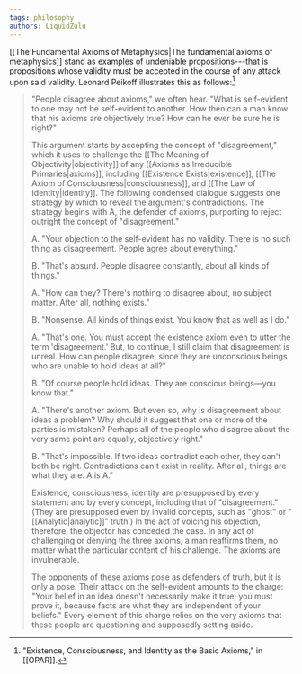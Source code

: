 ```yaml
---
tags: philosophy
authors: LiquidZulu
---
```


[[The Fundamental Axioms of Metaphysics|The fundamental axioms of metaphysics]] stand as examples of undeniable propositions---that is propositions whose validity must be accepted in the course of any attack upon said validity. Leonard Peikoff illustrates this as follows:[^1]

>"People disagree about axioms," we often hear. "What is self-evident to one may not be self-evident to another. How then can a man know that his axioms are objectively true? How can he ever be sure he is right?" 
>
>This argument starts by accepting the concept of "disagreement," which it uses to challenge the [[The Meaning of Objectivity|objectivity]] of any [[Axioms as Irreducible Primaries|axioms]], including [[Existence Exists|existence]], [[The Axiom of Consciousness|consciousness]], and [[The Law of Identity|identity]]. The following condensed dialogue suggests one strategy by which to reveal the argument's contradictions. The strategy begins with A, the defender of axioms, purporting to reject outright the concept of "disagreement."
>
>A. "Your objection to the self-evident has no validity. There is no such thing as disagreement. People agree about everything."
>
>B. "That's absurd. People disagree constantly, about all kinds of things."
>
>A. "How can they? There's nothing to disagree about, no subject matter. After all, nothing exists."
> 
>B. "Nonsense. All kinds of things exist. You know that as well as I do."
>
>A. "That's one. You must accept the existence axiom even to utter the term 'disagreement.' But, to continue, I still claim that disagreement is unreal. How can people disagree, since they are unconscious beings who are unable to hold ideas at all?"
>
>B. "Of course people hold ideas. They are conscious beings—you know that."
>
>A. "There's another axiom. But even so, why is disagreement about ideas a problem? Why should it suggest that one or more of the parties is mistaken? Perhaps all of the people who disagree about the very same point are equally, objectively right."
>
>B. "That's impossible. If two ideas contradict each other, they can't both be right. Contradictions can't exist in reality. After all, things are what they are. A is A."
>
>Existence, consciousness, identity are presupposed by every statement and by every concept, including that of "disagreement." (They are presupposed even by invalid concepts, such as "ghost" or "[[Analytic|analytic]]" truth.) In the act of voicing his objection, therefore, the objector has conceded the case. In any act of challenging or denying the three axioms, a man reaffirms them, no matter what the particular content of his challenge. The axioms are invulnerable.
> 
>The opponents of these axioms pose as defenders of truth, but it is only a pose. Their attack on the self-evident amounts to the charge: "Your belief in an idea doesn't necessarily make it true; you must prove it, because facts are what they are independent of your beliefs." Every element of this charge relies on the very axioms that these people are questioning and supposedly setting aside. 

[^1]: "Existence, Consciousness, and Identity as the Basic Axioms," in [[OPAR]].